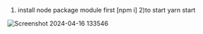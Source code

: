 1) install node package module first [npm i]
2)to start 
yarn start

![Screenshot 2024-04-16 133546](https://github.com/Nikunjkanteliya/wineTable/assets/113191319/a45f2f48-43e4-4677-a58d-d2e4ac092506)
